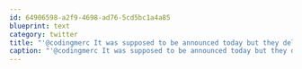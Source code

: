 ```yaml
---
id: 64906598-a2f9-4698-ad76-5cd5bc1a4a85
blueprint: text
category: twitter
title: "'@codingmerc It was supposed to be announced today but they delayed it given events of last week."
caption: "'@codingmerc It was supposed to be announced today but they delayed it given events of last week."
---
```

